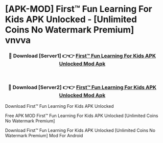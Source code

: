 # [APK-MOD] First™ Fun Learning For Kids APK Unlocked - [Unlimited Coins No Watermark Premium] vnvva



<div align="center">
<h3>🔴 Download [Server1] 👉👉 <a href="https://momento.my/?title=First™_Fun_Learning_For_Kids_APK_Unlocked">First™ Fun Learning For Kids APK Unlocked Mod Apk</a></h3><br>

<h3>🔴 Download [Server2] 👉👉 <a href="https://momento.my/?title=First™_Fun_Learning_For_Kids_APK_Unlocked">First™ Fun Learning For Kids APK Unlocked Mod Apk</a></h3>
</div>



Download First™ Fun Learning For Kids APK Unlocked 

Free APK MOD First™ Fun Learning For Kids APK Unlocked [Unlimited Coins No Watermark Premium]

Download First™ Fun Learning For Kids APK Unlocked [Unlimited Coins No Watermark Premium] Mod For Android
